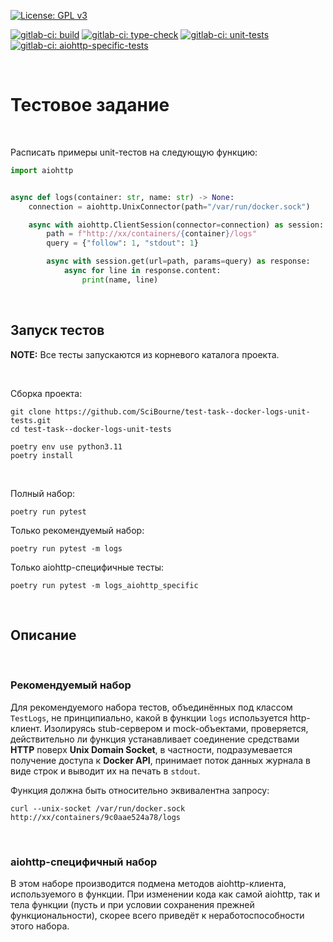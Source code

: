 [![License: GPL v3](https://img.shields.io/badge/License-GPLv3-blue.svg)](https://www.gnu.org/licenses/gpl-3.0)


[![gitlab-ci: build](http://scibourne.gitlab.io/test-task-docker-logs-unit-tests/build.svg)](https://gitlab.com/SciBourne/test-task-docker-logs-unit-tests)
[![gitlab-ci: type-check](http://scibourne.gitlab.io/test-docker-logs-unit-tests/type-check.svg)](https://gitlab.com/SciBourne/test-task-docker-logs-unit-tests)
[![gitlab-ci: unit-tests](http://scibourne.gitlab.io/test-task-docker-logs-unit-tests/unit-tests.svg)](https://gitlab.com/SciBourne/test-task-docker-logs-unit-tests)
[![gitlab-ci: aiohttp-specific-tests](http://scibourne.gitlab.io/test-task-docker-logs-unit-tests/aiohttp-specific-tests.svg)](https://gitlab.com/SciBourne/test-task-docker-logs-unit-tests)


<br>

# Тестовое задание

<br>

Расписать примеры unit-тестов на следующую функцию:
```python
import aiohttp


async def logs(container: str, name: str) -> None:
    connection = aiohttp.UnixConnector(path="/var/run/docker.sock")

    async with aiohttp.ClientSession(connector=connection) as session:
        path = f"http://xx/containers/{container}/logs"
        query = {"follow": 1, "stdout": 1}

        async with session.get(url=path, params=query) as response:
            async for line in response.content:
                print(name, line)

```

<br>

## Запуск тестов

**NOTE:** Все тесты запускаются из корневого каталога проекта.

<br>

Сборка проекта:
```shell
git clone https://github.com/SciBourne/test-task--docker-logs-unit-tests.git
cd test-task--docker-logs-unit-tests

poetry env use python3.11
poetry install
```

<br>

Полный набор:
```shell
poetry run pytest
```
Только рекомендуемый набор:
```shell
poetry run pytest -m logs
```

Только aiohttp-специфичные тесты:
```shell
poetry run pytest -m logs_aiohttp_specific
```

<br>

## Описание

<br>

### Рекомендуемый набор

Для рекомендуемого набора тестов, объединённых под классом `TestLogs`, не принципиально, какой в функции `logs` используется http-клиент. Изолируясь stub-сервером и mock-объектами, проверяется, действительно ли функция устанавливает соединение средствами **HTTP** поверх **Unix Domain Socket**, в частности, подразумевается получение доступа к **Docker API**, принимает поток данных журнала в виде строк и выводит их на печать в `stdout`.

Функция должна быть относительно эквивалентна запросу:
```shell
curl --unix-socket /var/run/docker.sock http://xx/containers/9c0aae524a78/logs
```

<br>

### aiohttp-специфичный набор

В этом наборе производится подмена методов aiohttp-клиента, используемого в функции. При изменении кода как самой aiohttp, так и тела функции (пусть и при условии сохранения прежней функциональности), скорее всего приведёт к неработоспособности этого набора.
